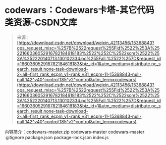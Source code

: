 <!--yml
category: codewars
date: 2022-08-13 11:30:29
-->

# codewars：Codewars卡塔-其它代码类资源-CSDN文库

> 来源：[https://download.csdn.net/download/weixin_42113456/15368843?ops_request_misc=%257B%2522request%255Fid%2522%253A%2522166036052916782184618183%2522%252C%2522scm%2522%253A%252220140713.130102334.pc%255Fall.%2522%257D&request_id=166036052916782184618183&biz_id=1&utm_medium=distribute.pc_search_result.none-task-download-2~all~first_rank_ecpm_v1~rank_v31_ecpm-11-15368843-null-null.142^v40^control,185^v2^control&utm_term=codewars](https://download.csdn.net/download/weixin_42113456/15368843?ops_request_misc=%257B%2522request%255Fid%2522%253A%2522166036052916782184618183%2522%252C%2522scm%2522%253A%252220140713.130102334.pc%255Fall.%2522%257D&request_id=166036052916782184618183&biz_id=1&utm_medium=distribute.pc_search_result.none-task-download-2~all~first_rank_ecpm_v1~rank_v31_ecpm-11-15368843-null-null.142^v40^control,185^v2^control&utm_term=codewars)

内容简介：codewars-master.zip codewars-master codewars-master .gitignore package.json package-lock.json index.js